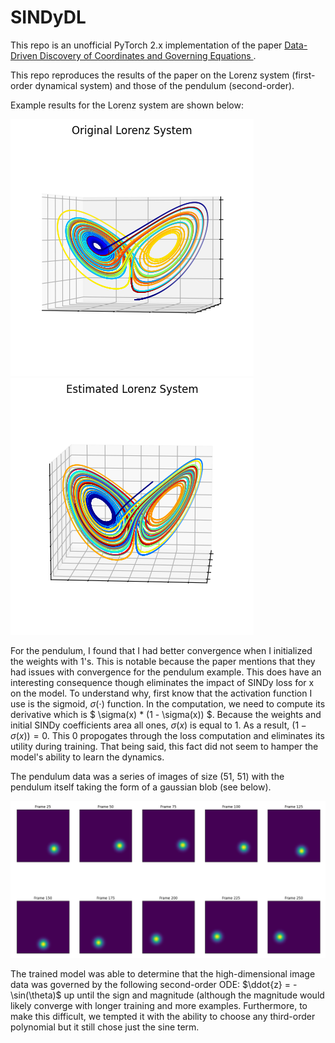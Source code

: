 # SINDyDL

This repo is an unofficial PyTorch 2.x implementation of the paper 
[Data-Driven Discovery of Coordinates and Governing Equations
](https://github.com/kpchamp/SindyAutoencoders/tree/master).

This repo reproduces the results of the paper on the Lorenz system (first-order dynamical system) 
and those of the pendulum (second-order).


Example results for the Lorenz system are shown below:


![plot](examples/lorenz/og_plot.png)
![plot](examples/lorenz/estim_plot.png)

For the pendulum, I found that I had better convergence when I initialized the weights with 1's. This is notable 
because the paper mentions that they had 
issues with convergence for the pendulum example. This does have an interesting consequence though eliminates the impact of SINDy 
loss for x on the model.
To understand why, first know that the activation function I use is the sigmoid, $\sigma(\cdot)$ function. In the computation, we need to compute
its derivative which is $ \sigma(x) * (1 - \sigma(x)) $. Because the weights and initial SINDy coefficients area all ones, $\sigma(x)$
is equal to 1. As a result, $(1 - \sigma(x)) = 0$. This 0 propogates through the loss computation and eliminates its utility during training.
That being said, this fact did not seem to hamper the model's ability to learn the dynamics.

The pendulum data was a series of images of size (51, 51) with the pendulum itself taking the form of a gaussian blob (see below).

![plot](examples/pendulum/input_example.png)

The trained model was able to determine that the high-dimensional image data was governed by the following second-order ODE:
$\ddot{z} = -\sin(\theta)$ up until the sign and magnitude (although the magnitude would likely converge with longer training and
more examples. Furthermore, to make this difficult, we tempted it with the ability to choose any third-order polynomial but it 
still chose just the sine term.
